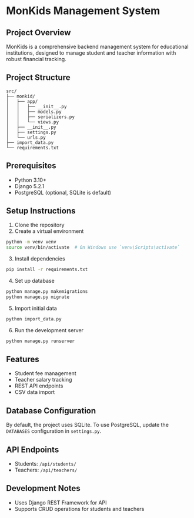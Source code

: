 # MonKids Management System

## Project Overview
MonKids is a comprehensive backend management system for educational institutions, designed to manage student and teacher information with robust financial tracking.

## Project Structure
```
src/
├── monkid/
│   ├── app/
│   │   ├── __init__.py
│   │   ├── models.py
│   │   ├── serializers.py
│   │   └── views.py
│   ├── __init__.py
│   ├── settings.py
│   └── urls.py
├── import_data.py
└── requirements.txt
```

## Prerequisites
- Python 3.10+
- Django 5.2.1
- PostgreSQL (optional, SQLite is default)

## Setup Instructions

1. Clone the repository
2. Create a virtual environment
```bash
python -m venv venv
source venv/bin/activate  # On Windows use `venv\Scripts\activate`
```

3. Install dependencies
```bash
pip install -r requirements.txt
```

4. Set up database
```bash
python manage.py makemigrations
python manage.py migrate
```

5. Import initial data
```bash
python import_data.py
```

6. Run the development server
```bash
python manage.py runserver
```

## Features
- Student fee management
- Teacher salary tracking
- REST API endpoints
- CSV data import

## Database Configuration
By default, the project uses SQLite. To use PostgreSQL, update the `DATABASES` configuration in `settings.py`.

## API Endpoints

- Students: `/api/students/`
- Teachers: `/api/teachers/`

## Development Notes

- Uses Django REST Framework for API
- Supports CRUD operations for students and teachers 